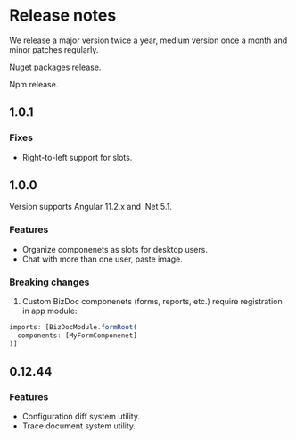 # Release notes

We release a major version twice a year, medium version once a month and minor patches regularly.

Nuget packages release.

Npm release.

## 1.0.1

### Fixes

* Right-to-left support for slots.

## 1.0.0

Version supports Angular 11.2.x and .Net 5.1.

### Features

* Organize componenets as slots for desktop users.
* Chat with more than one user, paste image.

### Breaking changes

1. Custom BizDoc componenets (forms, reports, etc.) require registration in app module:

```typescript
imports: [BizDocModule.formRoot(
  components: [MyFormComponenet]
)]
```

## 0.12.44

### Features

* Configuration diff system utility.
* Trace document system utility.
